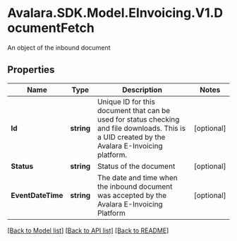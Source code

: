 # Avalara.SDK.Model.EInvoicing.V1.DocumentFetch
An object of the inbound document

## Properties

Name | Type | Description | Notes
------------ | ------------- | ------------- | -------------
**Id** | **string** | Unique ID for this document that can be used for status checking and file downloads. This is a UID created by the Avalara E-Invoicing platform. | [optional] 
**Status** | **string** | Status of the document | [optional] 
**EventDateTime** | **string** | The date and time when the inbound document was accepted by the Avalara E-Invoicing Platform | [optional] 

[[Back to Model list]](../../../README.md#documentation-for-models) [[Back to API list]](../../../README.md#documentation-for-api-endpoints) [[Back to README]](../../../README.md)

